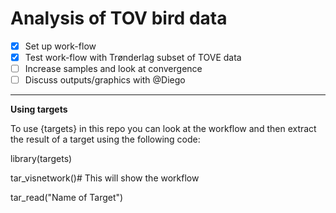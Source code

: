 # Analysis of TOV bird data

- [x] Set up work-flow 
- [x] Test work-flow with Trønderlag subset of TOVE data
- [ ] Increase samples and look at convergence
- [ ] Discuss outputs/graphics with @Diego

_________________

**Using targets**

To use {targets} in this repo you can look at the workflow and then extract the result of a target using the following code:

library(targets)

tar_visnetwork()# This will show the workflow

tar_read("Name of Target")


